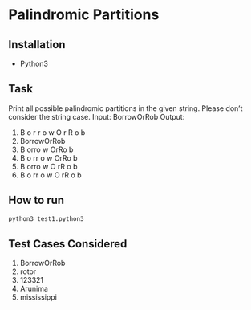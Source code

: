 
Palindromic Partitions
=========

Installation 
-------------
- Python3

Task
-------------
Print all possible palindromic partitions in the given string. Please don’t consider the string case.
Input: BorrowOrRob Output:
1. B o r r o w O r R o b
2. BorrowOrRob
3. B orro w OrRo b
4. B o rr o w OrRo b
5. B orro w O rR o b
6. B o rr o w O rR o b

How to run
-------------
```bash
python3 test1.python3
```

Test Cases Considered
-------------
1. BorrowOrRob
2. rotor
3. 123321
4. Arunima
5. mississippi
